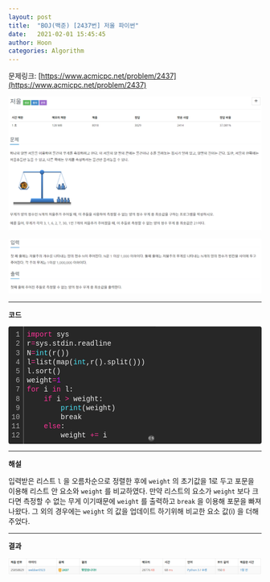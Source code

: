 ```yaml
---
layout: post
title:  "BOJ(백준) [2437번] 저울 파이썬"
date:   2021-02-01 15:45:45
author: Hoon
categories: Algorithm
---
```


문제링크: [https://www.acmicpc.net/problem/2437](https://www.acmicpc.net/problem/2437)

![저울_문제_1.PNG](https://github.com/hoon-923/hoon-923.github.io/blob/main/_images/Algorithm/BOJ/2437/%EC%A0%80%EC%9A%B8_%EB%AC%B8%EC%A0%9C_1.PNG?raw=true)

![저울_문제_2.PNG](https://github.com/hoon-923/hoon-923.github.io/blob/main/_images/Algorithm/BOJ/2437/%EC%A0%80%EC%9A%B8_%EB%AC%B8%EC%A0%9C_2.PNG?raw=true)

----

**코드**

<div class="colorscripter-code" style="color:#f0f0f0;font-family:Consolas, 'Liberation Mono', Menlo, Courier, monospace !important; position:relative !important;overflow:auto"><table class="colorscripter-code-table" style="margin:0;padding:0;border:none;background-color:#272727;border-radius:4px;" cellspacing="0" cellpadding="0"><tr><td style="padding:6px;border-right:2px solid #4f4f4f"><div style="margin:0;padding:0;word-break:normal;text-align:right;color:#aaa;font-family:Consolas, 'Liberation Mono', Menlo, Courier, monospace !important;line-height:130%"><div style="line-height:130%">1</div><div style="line-height:130%">2</div><div style="line-height:130%">3</div><div style="line-height:130%">4</div><div style="line-height:130%">5</div><div style="line-height:130%">6</div><div style="line-height:130%">7</div><div style="line-height:130%">8</div><div style="line-height:130%">9</div><div style="line-height:130%">10</div><div style="line-height:130%">11</div><div style="line-height:130%">12</div></div></td><td style="padding:6px 0;text-align:left"><div style="margin:0;padding:0;color:#f0f0f0;font-family:Consolas, 'Liberation Mono', Menlo, Courier, monospace !important;line-height:130%"><div style="padding:0 6px; white-space:pre; line-height:130%"><span style="color:#ff3399">import</span>&nbsp;sys</div><div style="padding:0 6px; white-space:pre; line-height:130%">r<span style="color:#0086b3"></span><span style="color:#ff3399">=</span>sys.stdin.readline</div><div style="padding:0 6px; white-space:pre; line-height:130%">N<span style="color:#0086b3"></span><span style="color:#ff3399">=</span><span style="color:#4be6fa">int</span>(r())</div><div style="padding:0 6px; white-space:pre; line-height:130%">l<span style="color:#0086b3"></span><span style="color:#ff3399">=</span>list(map(<span style="color:#4be6fa">int</span>,r().split()))</div><div style="padding:0 6px; white-space:pre; line-height:130%">l.sort()</div><div style="padding:0 6px; white-space:pre; line-height:130%">weight<span style="color:#0086b3"></span><span style="color:#ff3399">=</span><span style="color:#c10aff">1</span></div><div style="padding:0 6px; white-space:pre; line-height:130%"><span style="color:#ff3399">for</span>&nbsp;i&nbsp;<span style="color:#ff3399">in</span>&nbsp;l:</div><div style="padding:0 6px; white-space:pre; line-height:130%">&nbsp;&nbsp;&nbsp;&nbsp;<span style="color:#ff3399">if</span>&nbsp;i&nbsp;<span style="color:#0086b3"></span><span style="color:#ff3399">&gt;</span>&nbsp;weight:</div><div style="padding:0 6px; white-space:pre; line-height:130%">&nbsp;&nbsp;&nbsp;&nbsp;&nbsp;&nbsp;&nbsp;&nbsp;<span style="color:#4be6fa">print</span>(weight)</div><div style="padding:0 6px; white-space:pre; line-height:130%">&nbsp;&nbsp;&nbsp;&nbsp;&nbsp;&nbsp;&nbsp;&nbsp;break</div><div style="padding:0 6px; white-space:pre; line-height:130%">&nbsp;&nbsp;&nbsp;&nbsp;<span style="color:#ff3399">else</span>:</div><div style="padding:0 6px; white-space:pre; line-height:130%">&nbsp;&nbsp;&nbsp;&nbsp;&nbsp;&nbsp;&nbsp;&nbsp;weight&nbsp;<span style="color:#0086b3"></span><span style="color:#ff3399">+</span><span style="color:#0086b3"></span><span style="color:#ff3399">=</span>&nbsp;i</div></div></td><td style="vertical-align:bottom;padding:0 2px 4px 0"><a href="http://colorscripter.com/info#e" target="_blank" style="text-decoration:none;color:white"><span style="font-size:9px;word-break:normal;background-color:#4f4f4f;color:white;border-radius:10px;padding:1px">cs</span></a></td></tr></table></div>

----

**해설**

입력받은 리스트 `l` 을 오름차순으로 정렬한 후에 `weight` 의 초기값을 1로 두고 포문을 이용해 리스트 안 요소와 `weight` 를 비교하였다. 만약 리스트의 요소가 `weight` 보다 크다면 측정할 수 없는 무게 이기때문에 `weight` 를 출력하고 `break` 을 이용해 포문을 빠져나왔다. 그 외의 경우에는 `weight` 의 값을 업데이트 하기위해 비교한 요소 값(i) 을 더해주었다.

----

**결과**

![저울_결과.PNG](https://github.com/hoon-923/hoon-923.github.io/blob/main/_images/Algorithm/BOJ/2437/%EC%A0%80%EC%9A%B8_%EA%B2%B0%EA%B3%BC.PNG?raw=true)